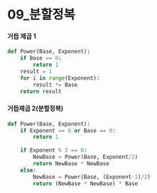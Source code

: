 # 09_분할정복



#### 거듭 제곱 1

```python
def Power(Base, Exponent):
    if Base == 0:
        return 1
    result = 1 
    for i in range(Exponent):
        result *= Base
    return result
```



#### 거듭제곱 2(분할정복)

```python
def Power(Base, Exponent):
    if Exponent == 0 or Base == 0:
        return 1
    
    if Exponent % 2 == 0:
        NewBase = Power(Base, Exponent/2)
        return NewBase * NewBase
   	else:
        NewBase = Power(Base, (Exponent-1)/2)
        return (NewBase * NewBase) * Base
```

